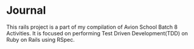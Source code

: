 <!-- # README

This README would normally document whatever steps are necessary to get the
application up and running.

Things you may want to cover:

* Ruby version

* System dependencies

* Configuration

* Database creation

* Database initialization

* How to run the test suite

* Services (job queues, cache servers, search engines, etc.)

* Deployment instructions

* ... -->

# Journal

This rails project is a part of my compilation of Avion School Batch 8 Activities. It is focused on performing Test Driven Development(TDD) on Ruby on Rails using RSpec.
